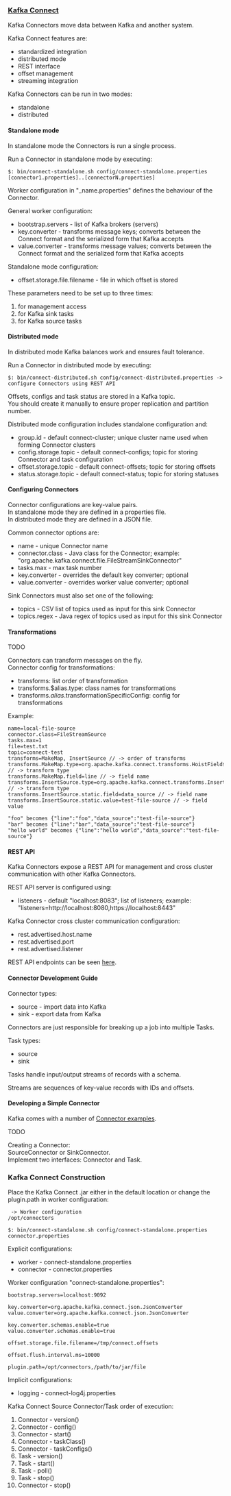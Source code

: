 ### [Kafka Connect](http://kafka.apache.org/documentation.html#connect)

Kafka Connectors move data between Kafka and another system.  

Kafka Connect features are:  
* standardized integration  
* distributed mode  
* REST interface  
* offset management  
* streaming integration  

Kafka Connectors can be run in two modes:  
* standalone  
* distributed  

#### Standalone mode

In standalone mode the Connectors is run a single process.  

Run a Connector in standalone mode by executing:  
```
$: bin/connect-standalone.sh config/connect-standalone.properties [connector1.properties]..[connectorN.properties]
```
Worker configuration in "_name.properties" defines the behaviour of the Connector.  

General worker configuration:  
* bootstrap.servers - list of Kafka brokers (servers)
* key.converter - transforms message keys; converts between the Connect format and the serialized form that Kafka accepts  
* value.converter - transforms message values; converts between the Connect format and the serialized form that Kafka accepts  

Standalone mode configuration:  
* offset.storage.file.filename - file in which offset is stored  

These parameters need to be set up to three times:
1) for management access
2) for Kafka sink tasks
3) for Kafka source tasks

#### Distributed mode

In distributed mode Kafka balances work and ensures fault tolerance.  

Run a Connector in distributed mode by executing:  
```
$: bin/connect-distributed.sh config/connect-distributed.properties -> configure Connectors using REST API  
```
Offsets, configs and task status are stored in a Kafka topic.  
You should create it manually to ensure proper replication and partition number.  

Distributed mode configuration includes standalone configuration and:
* group.id - default connect-cluster; unique cluster name used when forming Connector clusters
* config.storage.topic - default connect-configs; topic for storing Connector and task configuration
* offset.storage.topic - default connect-offsets; topic for storing offsets
* status.storage.topic - default connect-status; topic for storing statuses

#### Configuring Connectors

Connector configurations are key-value pairs.  
In standalone mode they are defined in a properties file.  
In distributed mode they are defined in a JSON file.  

Common connector options are:  
* name - unique Connector name
* connector.class - Java class for the Connector; example: "org.apache.kafka.connect.file.FileStreamSinkConnector"
* tasks.max - max task number
* key.converter - overrides the default key converter; optional
* value.converter - overrides worker value converter; optional

Sink Connectors must also set one of the following:  
* topics - CSV list of topics used as input for this sink Connector
* topics.regex - Java regex of topics used as input for this sink Connector

#### Transformations

TODO  

Connectors can transform messages on the fly.  
Connector config for transformations:
* transforms: list order of transformation
* transforms.$alias.type: class names for transformations
* transforms.$alias.$transformationSpecificConfig: config for transformations

Example:
```
name=local-file-source
connector.class=FileStreamSource
tasks.max=1
file=test.txt
topic=connect-test
transforms=MakeMap, InsertSource // -> order of transforms
transforms.MakeMap.type=org.apache.kafka.connect.transforms.HoistField$Value // -> transform type
transforms.MakeMap.field=line // -> field name
transforms.InsertSource.type=org.apache.kafka.connect.transforms.InsertField$Value // -> transform type
transforms.InsertSource.static.field=data_source // -> field name
transforms.InsertSource.static.value=test-file-source // -> field value

"foo" becomes {"line":"foo","data_source":"test-file-source"}
"bar" becomes {"line":"bar","data_source":"test-file-source"}
"hello world" becomes {"line":"hello world","data_source":"test-file-source"}
```

#### REST API

Kafka Connectors expose a REST API for management and cross cluster communication with other Kafka Connectors.  

REST API server is configured using:  
* listeners - default "localhost:8083"; list of listeners; example: "listeners=http://localhost:8080,https://localhost:8443"

Kafka Connector cross cluster communication configuration:
* rest.advertised.host.name
* rest.advertised.port
* rest.advertised.listener 

REST API endpoints can be seen [here](https://kafka.apache.org/documentation/#connect_rest).


#### Connector Development Guide

Connector types:
* source - import data into Kafka
* sink - export data from Kafka

Connectors are just responsible for breaking up a job into multiple Tasks.  

Task types:
* source
* sink 

Tasks handle input/output streams of records with a schema.  

Streams are sequences of key-value records with IDs and offsets.  

#### Developing a Simple Connector

Kafka comes with a number of [Connector examples](https://github.com/apache/kafka/tree/trunk/connect/file/src).  

TODO

Creating a Connector:  
SourceConnector or SinkConnector.  
Implement two interfaces: Connector and Task.  

### Kafka Connect Construction

Place the Kafka Connect .jar either in the default location or change the plugin.path in worker configuration:
```
 -> Worker configuration
/opt/connectors
```

```
$: bin/connect-standalone.sh config/connect-standalone.properties connector.properties
```

Explicit configurations:  
* worker - connect-standalone.properties  
* connector - connector.properties  

Worker configuration "connect-standalone.properties":  
```
bootstrap.servers=localhost:9092

key.converter=org.apache.kafka.connect.json.JsonConverter
value.converter=org.apache.kafka.connect.json.JsonConverter

key.converter.schemas.enable=true
value.converter.schemas.enable=true

offset.storage.file.filename=/tmp/connect.offsets

offset.flush.interval.ms=10000

plugin.path=/opt/connectors,/path/to/jar/file
```



Implicit configurations:  
* logging - connect-log4j.properties

Kafka Connect Source Connector/Task order of execution:  
1) Connector - version()  
2) Connector - config()  
3) Connector - start()  
4) Connector - taskClass()  
5) Connector - taskConfigs()  
6) Task - version()  
7) Task - start()  
8) Task - poll()  
9) Task - stop()  
10) Connector - stop()  
